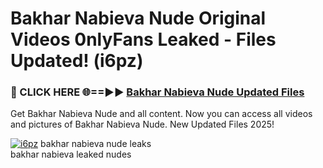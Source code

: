# Bakhar Nabieva Nude Original Videos 0nlyFans Leaked - Files Updated! (i6pz)

<h3>🔴 CLICK HERE 🌐==►► <a href="https://tinyurl.com/4mcuefdz" rel="nofollow">Bakhar Nabieva Nude Updated Files</a></h3>

Get Bakhar Nabieva Nude and all content. Now you can access all videos and pictures of Bakhar Nabieva Nude. New Updated Files 2025!

[![i6pz](https://i.imgur.com/StAQSOY.gif)](https://tinyurl.com/4mcuefdz)
bakhar nabieva nude leaks<br>
bakhar nabieva leaked nudes